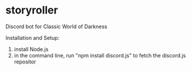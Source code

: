 # storyroller
Discord bot for Classic World of Darkness

Installation and Setup:
1. install Node.js
2. in the command line, run "npm install discord.js" to fetch the discord.js repositor
